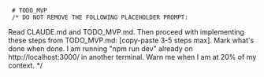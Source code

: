      
     # TODO_MVP
     /* DO NOT REMOVE THE FOLLOWING PLACEHOLDER PROMPT:
Read CLAUDE.md and TODO_MVP.md. Then proceed with implementing these steps from TODO_MVP.md: 
[copy-paste 3-5 steps max]. 
Mark what's done when done. I am running "npm run dev" already on http://localhost:3000/ in another terminal. Warn me when I am at 20% of my context.
     */